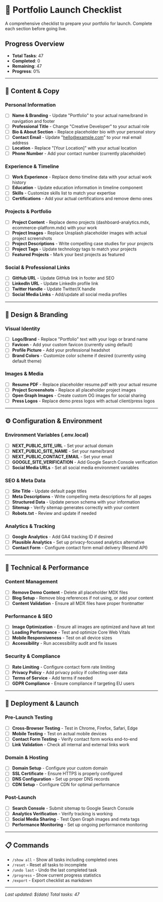# 🚀 Portfolio Launch Checklist

A comprehensive checklist to prepare your portfolio for launch. Complete each section before going live.

## Progress Overview
- **Total Tasks**: 47
- **Completed**: 0
- **Remaining**: 47
- **Progress**: 0%

---

## 📝 Content & Copy

### Personal Information
- [ ] **Name & Branding** - Update "Portfolio" to your actual name/brand in navigation and footer
- [ ] **Professional Title** - Change "Creative Developer" to your actual role
- [ ] **Bio & About Section** - Replace placeholder bio with your personal story
- [ ] **Contact Email** - Update "hello@example.com" to your real email address
- [ ] **Location** - Replace "[Your Location]" with your actual location
- [ ] **Phone Number** - Add your contact number (currently placeholder)

### Experience & Timeline
- [ ] **Work Experience** - Replace demo timeline data with your actual work history
- [ ] **Education** - Update education information in timeline component
- [ ] **Skills** - Customize skills list to match your expertise
- [ ] **Certifications** - Add your actual certifications and remove demo ones

### Projects & Portfolio
- [ ] **Project Content** - Replace demo projects (dashboard-analytics.mdx, ecommerce-platform.mdx) with your work
- [ ] **Project Images** - Replace Unsplash placeholder images with actual project screenshots
- [ ] **Project Descriptions** - Write compelling case studies for your projects
- [ ] **Project Tags** - Update technology tags to match your projects
- [ ] **Featured Projects** - Mark your best projects as featured

### Social & Professional Links
- [ ] **GitHub URL** - Update GitHub link in footer and SEO
- [ ] **LinkedIn URL** - Update LinkedIn profile link
- [ ] **Twitter Handle** - Update Twitter/X handle
- [ ] **Social Media Links** - Add/update all social media profiles

---

## 🎨 Design & Branding

### Visual Identity
- [ ] **Logo/Brand** - Replace "Portfolio" text with your logo or brand name
- [ ] **Favicon** - Add your custom favicon (currently using default)
- [ ] **Profile Picture** - Add your professional headshot
- [ ] **Brand Colors** - Customize color scheme if desired (currently using default theme)

### Images & Media
- [ ] **Resume PDF** - Replace placeholder resume.pdf with your actual resume
- [ ] **Project Screenshots** - Replace all placeholder project images
- [ ] **Open Graph Images** - Create custom OG images for social sharing
- [ ] **Press Logos** - Replace demo press logos with actual client/press logos

---

## ⚙️ Configuration & Environment

### Environment Variables (.env.local)
- [ ] **NEXT_PUBLIC_SITE_URL** - Set your actual domain
- [ ] **NEXT_PUBLIC_SITE_NAME** - Set your name/brand
- [ ] **NEXT_PUBLIC_CONTACT_EMAIL** - Set your email
- [ ] **GOOGLE_SITE_VERIFICATION** - Add Google Search Console verification
- [ ] **Social Media URLs** - Set all social media environment variables

### SEO & Meta Data
- [ ] **Site Title** - Update default page titles
- [ ] **Meta Descriptions** - Write compelling meta descriptions for all pages
- [ ] **Structured Data** - Update person schema with your information
- [ ] **Sitemap** - Verify sitemap generates correctly with your content
- [ ] **Robots.txt** - Review and update if needed

### Analytics & Tracking
- [ ] **Google Analytics** - Add GA4 tracking ID if desired
- [ ] **Plausible Analytics** - Set up privacy-focused analytics alternative
- [ ] **Contact Form** - Configure contact form email delivery (Resend API)

---

## 🔧 Technical & Performance

### Content Management
- [ ] **Remove Demo Content** - Delete all placeholder MDX files
- [ ] **Blog Setup** - Remove blog references if not using, or add your content
- [ ] **Content Validation** - Ensure all MDX files have proper frontmatter

### Performance & SEO
- [ ] **Image Optimization** - Ensure all images are optimized and have alt text
- [ ] **Loading Performance** - Test and optimize Core Web Vitals
- [ ] **Mobile Responsiveness** - Test on all device sizes
- [ ] **Accessibility** - Run accessibility audit and fix issues

### Security & Compliance
- [ ] **Rate Limiting** - Configure contact form rate limiting
- [ ] **Privacy Policy** - Add privacy policy if collecting user data
- [ ] **Terms of Service** - Add terms if needed
- [ ] **GDPR Compliance** - Ensure compliance if targeting EU users

---

## 🚀 Deployment & Launch

### Pre-Launch Testing
- [ ] **Cross-Browser Testing** - Test in Chrome, Firefox, Safari, Edge
- [ ] **Mobile Testing** - Test on actual mobile devices
- [ ] **Contact Form Testing** - Verify contact form works end-to-end
- [ ] **Link Validation** - Check all internal and external links work

### Domain & Hosting
- [ ] **Domain Setup** - Configure your custom domain
- [ ] **SSL Certificate** - Ensure HTTPS is properly configured
- [ ] **DNS Configuration** - Set up proper DNS records
- [ ] **CDN Setup** - Configure CDN for optimal performance

### Post-Launch
- [ ] **Search Console** - Submit sitemap to Google Search Console
- [ ] **Analytics Verification** - Verify tracking is working
- [ ] **Social Media Sharing** - Test Open Graph images and meta tags
- [ ] **Performance Monitoring** - Set up ongoing performance monitoring

---

## 📋 Commands

- `/show all` - Show all tasks including completed ones
- `/reset` - Reset all tasks to incomplete
- `/undo last` - Undo the last completed task
- `/progress` - Show current progress statistics
- `/export` - Export checklist as markdown

---

*Last updated: $(date)*
*Total tasks: 47*